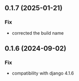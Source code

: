 ## 0.1.7 (2025-01-21)

### Fix

- corrected the build name

## 0.1.6 (2024-09-02)

### Fix

- compatibility with django 4.1.6
